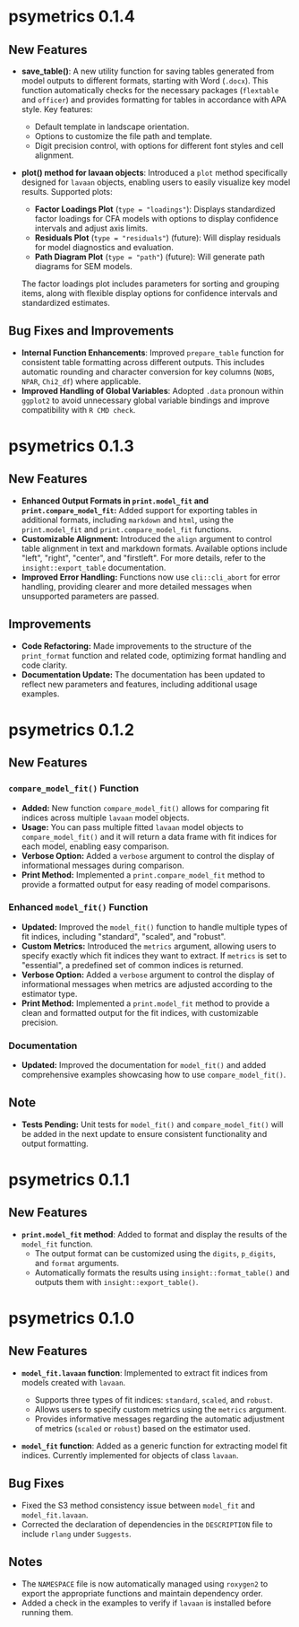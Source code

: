 # psymetrics 0.1.4

## New Features

- **save_table()**: A new utility function for saving tables generated from model outputs to different formats, starting with Word (`.docx`). This function automatically checks for the necessary packages (`flextable` and `officer`) and provides formatting for tables in accordance with APA style. Key features:
  - Default template in landscape orientation.
  - Options to customize the file path and template.
  - Digit precision control, with options for different font styles and cell alignment.

- **plot() method for lavaan objects**: Introduced a `plot` method specifically designed for `lavaan` objects, enabling users to easily visualize key model results. Supported plots:
  - **Factor Loadings Plot** (`type = "loadings"`): Displays standardized factor loadings for CFA models with options to display confidence intervals and adjust axis limits.
  - **Residuals Plot** (`type = "residuals"`) (future): Will display residuals for model diagnostics and evaluation.
  - **Path Diagram Plot** (`type = "path"`) (future): Will generate path diagrams for SEM models.
  
  The factor loadings plot includes parameters for sorting and grouping items, along with flexible display options for confidence intervals and standardized estimates.

## Bug Fixes and Improvements

- **Internal Function Enhancements**: Improved `prepare_table` function for consistent table formatting across different outputs. This includes automatic rounding and character conversion for key columns (`NOBS`, `NPAR`, `Chi2_df`) where applicable.
- **Improved Handling of Global Variables**: Adopted `.data` pronoun within `ggplot2` to avoid unnecessary global variable bindings and improve compatibility with `R CMD check`.

# psymetrics 0.1.3

## New Features

- **Enhanced Output Formats in `print.model_fit` and `print.compare_model_fit`:** Added support for exporting tables in additional formats, including `markdown` and `html`, using the `print.model_fit` and `print.compare_model_fit` functions.
- **Customizable Alignment:** Introduced the `align` argument to control table alignment in text and markdown formats. Available options include "left", "right", "center", and "firstleft". For more details, refer to the `insight::export_table` documentation.
- **Improved Error Handling:** Functions now use `cli::cli_abort` for error handling, providing clearer and more detailed messages when unsupported parameters are passed.

## Improvements

- **Code Refactoring:** Made improvements to the structure of the `print_format` function and related code, optimizing format handling and code clarity.
- **Documentation Update:** The documentation has been updated to reflect new parameters and features, including additional usage examples.

# psymetrics 0.1.2

## New Features

### `compare_model_fit()` Function
- **Added:** New function `compare_model_fit()` allows for comparing fit indices across multiple `lavaan` model objects.
- **Usage:** You can pass multiple fitted `lavaan` model objects to `compare_model_fit()` and it will return a data frame with fit indices for each model, enabling easy comparison.
- **Verbose Option:** Added a `verbose` argument to control the display of informational messages during comparison.
- **Print Method:** Implemented a `print.compare_model_fit` method to provide a formatted output for easy reading of model comparisons.

### Enhanced `model_fit()` Function
- **Updated:** Improved the `model_fit()` function to handle multiple types of fit indices, including "standard", "scaled", and "robust".
- **Custom Metrics:** Introduced the `metrics` argument, allowing users to specify exactly which fit indices they want to extract. If `metrics` is set to "essential", a predefined set of common indices is returned.
- **Verbose Option:** Added a `verbose` argument to control the display of informational messages when metrics are adjusted according to the estimator type.
- **Print Method:** Implemented a `print.model_fit` method to provide a clean and formatted output for the fit indices, with customizable precision.


### Documentation
- **Updated:** Improved the documentation for `model_fit()` and added comprehensive examples showcasing how to use `compare_model_fit()`.

## Note
- **Tests Pending:** Unit tests for `model_fit()` and `compare_model_fit()` will be added in the next update to ensure consistent functionality and output formatting.

# psymetrics 0.1.1

## New Features

- **`print.model_fit` method**: Added to format and display the results of the `model_fit` function.
  - The output format can be customized using the `digits`, `p_digits`, and `format` arguments.
  - Automatically formats the results using `insight::format_table()` and outputs them with `insight::export_table()`.

# psymetrics 0.1.0

## New Features

- **`model_fit.lavaan` function**: Implemented to extract fit indices from models created with `lavaan`.
  - Supports three types of fit indices: `standard`, `scaled`, and `robust`.
  - Allows users to specify custom metrics using the `metrics` argument.
  - Provides informative messages regarding the automatic adjustment of metrics (`scaled` or `robust`) based on the estimator used.

- **`model_fit` function**: Added as a generic function for extracting model fit indices. Currently implemented for objects of class `lavaan`.

## Bug Fixes

- Fixed the S3 method consistency issue between `model_fit` and `model_fit.lavaan`.
- Corrected the declaration of dependencies in the `DESCRIPTION` file to include `rlang` under `Suggests`.

## Notes

- The `NAMESPACE` file is now automatically managed using `roxygen2` to export the appropriate functions and maintain dependency order.
- Added a check in the examples to verify if `lavaan` is installed before running them.

